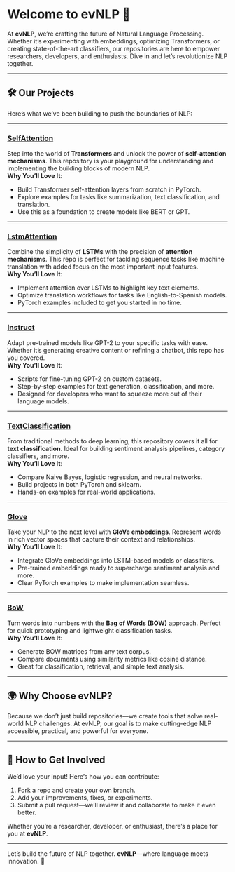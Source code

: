 # Welcome to evNLP 🚀  

At **evNLP**, we’re crafting the future of Natural Language Processing. Whether it’s experimenting with embeddings, optimizing Transformers, or creating state-of-the-art classifiers, our repositories are here to empower researchers, developers, and enthusiasts. Dive in and let’s revolutionize NLP together.

---

## 🛠️ Our Projects  

Here’s what we’ve been building to push the boundaries of NLP:

---

### **[SelfAttention](https://github.com/evNLP/SelfAttention)**  
Step into the world of **Transformers** and unlock the power of **self-attention mechanisms**. This repository is your playground for understanding and implementing the building blocks of modern NLP.  
**Why You’ll Love It**:
- Build Transformer self-attention layers from scratch in PyTorch.  
- Explore examples for tasks like summarization, text classification, and translation.  
- Use this as a foundation to create models like BERT or GPT.

---

### **[LstmAttention](https://github.com/evNLP/LstmAttention)**  
Combine the simplicity of **LSTMs** with the precision of **attention mechanisms**. This repo is perfect for tackling sequence tasks like machine translation with added focus on the most important input features.  
**Why You’ll Love It**:
- Implement attention over LSTMs to highlight key text elements.  
- Optimize translation workflows for tasks like English-to-Spanish models.  
- PyTorch examples included to get you started in no time.

---

### **[Instruct](https://github.com/evNLP/Instruct)**  
Adapt pre-trained models like GPT-2 to your specific tasks with ease. Whether it’s generating creative content or refining a chatbot, this repo has you covered.  
**Why You’ll Love It**:
- Scripts for fine-tuning GPT-2 on custom datasets.  
- Step-by-step examples for text generation, classification, and more.  
- Designed for developers who want to squeeze more out of their language models.

---

### **[TextClassification](https://github.com/evNLP/TextClassification)**  
From traditional methods to deep learning, this repository covers it all for **text classification**. Ideal for building sentiment analysis pipelines, category classifiers, and more.  
**Why You’ll Love It**:
- Compare Naive Bayes, logistic regression, and neural networks.  
- Build projects in both PyTorch and sklearn.  
- Hands-on examples for real-world applications.

---

### **[Glove](https://github.com/evNLP/Glove)**  
Take your NLP to the next level with **GloVe embeddings**. Represent words in rich vector spaces that capture their context and relationships.  
**Why You’ll Love It**:
- Integrate GloVe embeddings into LSTM-based models or classifiers.  
- Pre-trained embeddings ready to supercharge sentiment analysis and more.  
- Clear PyTorch examples to make implementation seamless.

---

### **[BoW](https://github.com/evNLP/bow)**  
Turn words into numbers with the **Bag of Words (BOW)** approach. Perfect for quick prototyping and lightweight classification tasks.  
**Why You’ll Love It**:
- Generate BOW matrices from any text corpus.  
- Compare documents using similarity metrics like cosine distance.  
- Great for classification, retrieval, and simple text analysis.

---

## 🌍 Why Choose evNLP?  

Because we don’t just build repositories—we create tools that solve real-world NLP challenges. At evNLP, our goal is to make cutting-edge NLP accessible, practical, and powerful for everyone.  

---

## 🤝 How to Get Involved  

We’d love your input! Here’s how you can contribute:  
1. Fork a repo and create your own branch.  
2. Add your improvements, fixes, or experiments.  
3. Submit a pull request—we’ll review it and collaborate to make it even better.

Whether you’re a researcher, developer, or enthusiast, there’s a place for you at **evNLP**.

---

Let’s build the future of NLP together. **evNLP**—where language meets innovation. 🌟
